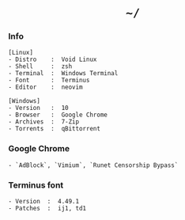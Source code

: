 <h1 align="center"><code>~/</code></h1>

### Info

```
[Linux]
- Distro    :  Void Linux
- Shell     :  zsh
- Terminal  :  Windows Terminal
- Font      :  Terminus
- Editor    :  neovim

[Windows]
- Version   :  10
- Browser   :  Google Chrome
- Archives  :  7-Zip
- Torrents  :  qBittorrent
```

### Google Chrome

```
- `AdBlock`, `Vimium`, `Runet Censorship Bypass`
```

### Terminus font

```
- Version  :  4.49.1
- Patches  :  ij1, td1
```
